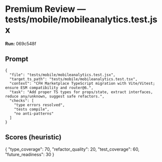 # Premium Review — tests/mobile/mobileanalytics.test.jsx

**Run:** 069c548f

## Prompt

```
{
  "file": "tests/mobile/mobileanalytics.test.jsx",
  "target_ts_path": "tests/mobile/mobileanalytics.test.tsx",
  "context": "CFH Marketplace TypeScript migration with Vite/Vitest; ensure ESM compatibility and router@6.",
  "task": "Add proper TS types for props/state, extract interfaces, reduce any/unknown, suggest safe refactors.",
  "checks": [
    "type errors resolved",
    "tests compile",
    "no anti-patterns"
  ]
}
```

## Scores (heuristic)

{
  "type_coverage": 70,
  "refactor_quality": 20,
  "test_coverage": 60,
  "future_readiness": 30
}

